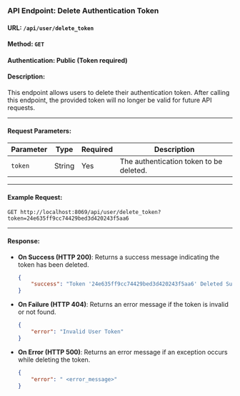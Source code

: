 ### API Endpoint: Delete Authentication Token

#### **URL**: `/api/user/delete_token`

#### **Method**: `GET`

#### **Authentication**: Public (Token required)

#### **Description**:
This endpoint allows users to delete their authentication token. After calling this endpoint, the provided token will no longer be valid for future API requests.

---

#### **Request Parameters**:
| Parameter | Type   | Required | Description                                   |
|-----------|--------|----------|-----------------------------------------------|
| `token`   | String | Yes      | The authentication token to be deleted.      |

---

#### **Example Request**:
```
GET http://localhost:8069/api/user/delete_token?token=24e635ff9cc74429bed3d420243f5aa6
```

---

#### **Response**:
- **On Success (HTTP 200)**:
  Returns a success message indicating the token has been deleted.
  ```json
  {
      "success": "Token '24e635ff9cc74429bed3d420243f5aa6' Deleted Successfully"
  }
  ```

- **On Failure (HTTP 404)**:
  Returns an error message if the token is invalid or not found.
  ```json
  {
      "error": "Invalid User Token"
  }
  ```

- **On Error (HTTP 500)**:
  Returns an error message if an exception occurs while deleting the token.
  ```json
  {
      "error": " <error_message>"
  }
  ```